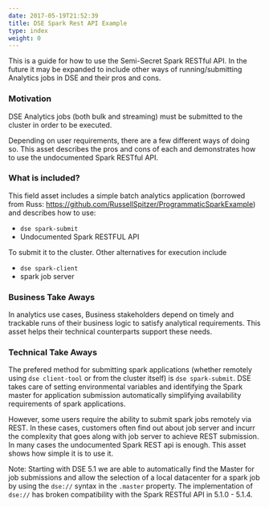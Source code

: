 ```yaml
---
date: 2017-05-19T21:52:39
title: DSE Spark Rest API Example
type: index
weight: 0
---
```


This is a guide for how to use the Semi-Secret Spark RESTful API. In the future it may be expanded to include other ways of running/submitting Analytics jobs in DSE and their pros and cons.

### Motivation

DSE Analytics jobs (both bulk and streaming) must be submitted to the cluster in order to be executed.

Depending on user requirements, there are a few different ways of doing so. This asset describes the pros and cons of each and demonstrates how to use the undocumented Spark RESTful API.

### What is included?

This field asset includes a simple batch analytics application (borrowed from Russ: https://github.com/RussellSpitzer/ProgrammaticSparkExample) and describes how to use:

* `dse spark-submit`
* Undocumented Spark RESTFUL API

To submit it to the cluster. Other alternatives for execution include
* `dse spark-client`
* spark job server

### Business Take Aways

In analytics use cases, Business stakeholders depend on timely and trackable runs of their business logic to satisfy analytical requirements. This asset helps their technical counterparts support these needs.

### Technical Take Aways

The prefered method for submitting spark applications (whether remotely using `dse client-tool` or from the cluster itself) is `dse spark-submit`. DSE takes care of setting environmental variables and identifying the Spark master for application submission automatically simplifying availability requirements of spark applications.

However, some users require the ability to submit spark jobs remotely via REST. In these cases, customers often find out about job server and incurr the complexity that goes along with job server to achieve REST submission. In many cases the undocumented Spark REST api is enough. This asset shows how simple it is to use it.

Note: Starting with DSE 5.1 we are able to automatically find the Master for job submissions and allow the selection of a local datacenter for a spark job by using the `dse://` syntax in the `.master` property. The implementation of `dse://` has broken compatibility with the Spark RESTful API in 5.1.0 - 5.1.4.
